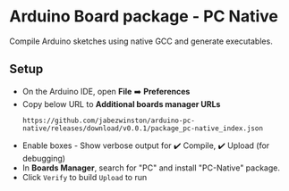 # Arduino Board package - PC Native

Compile Arduino sketches using native GCC and generate executables.

## Setup
- On the Arduino IDE, open **File** ➡️ **Preferences**
- Copy below URL to **Additional boards manager URLs**
  ```
  https://github.com/jabezwinston/arduino-pc-native/releases/download/v0.0.1/package_pc-native_index.json
  ```
- Enable boxes - Show verbose output for ✔️ Compile, ✔️ Upload (for debugging)
- In **Boards Manager**, search for "PC" and install "PC-Native" package.
- Click `Verify` to build `Upload` to run
